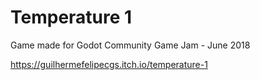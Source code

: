 # Temperature 1

Game made for Godot Community Game Jam - June 2018

https://guilhermefelipecgs.itch.io/temperature-1
